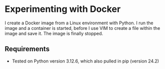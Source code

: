 # Experimenting with Docker

I create a Docker image from a Linux environment with Python. I run the image and a container is started, before I use VIM to create a file within the image and save it. The image is finally stopped.

## Requirements

- Tested on Python version 3.12.6, which also pulled in pip (version 24.2)
